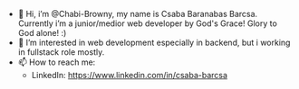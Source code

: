 - 👋 Hi, i’m @Chabi-Browny, my name is Csaba Baranabas Barcsa. Currently i’m a junior/medior web developer by God's Grace! Glory to God alone! :)
- 👀 I’m interested in web development especially in backend, but i working in fullstack role mostly.
- 📫 How to reach me:
  -  LinkedIn: https://www.linkedin.com/in/csaba-barcsa

<!---
Chabi-Browny/Chabi-Browny is a ✨ special ✨ repository because its `README.md` (this file) appears on your GitHub profile.
You can click the Preview link to take a look at your changes.
--->
